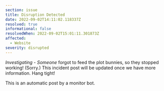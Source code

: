 ```yaml
---
section: issue
title: Disruption Detected
date: 2022-09-02T14:11:02.118337Z
resolved: true
informational: false
resolvedWhen: 2022-09-02T15:01:11.301873Z
affected:
  - Website
severity: disrupted
---
```

*Investigating* - _Someone_ forgot to feed the plot bunnies, so they stopped working! (Sorry.) This incident post will be updated once we have more information. Hang tight!

This is an automatic post by a monitor bot.
        